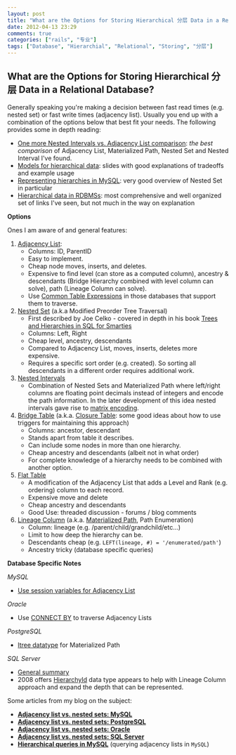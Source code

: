 ```yaml
---
layout: post
title: "What are the Options for Storing Hierarchical 分层 Data in a Relational Database?"
date: 2012-04-13 23:29
comments: true
categories: ["rails", "专业"]
tags: ["Database", "Hierarchial", "Relational", "Storing", "分层"]
---
```

## What are the Options for Storing Hierarchical 分层 Data in a Relational Database?
Generally speaking you're making a decision between fast read times (e.g. nested set) or fast write times (adjacency list). Usually you end up with a combination of the options below that best fit your needs. The following provides some in depth reading:
<ul>
	<li><a href="http://vadimtropashko.wordpress.com/2008/08/09/one-more-nested-intervals-vs-adjacency-list-comparison/" rel="nofollow">One more Nested Intervals vs. Adjacency List comparison</a>: <em>the best comparison</em> of Adjacency List, Materialized Path, Nested Set and Nested Interval I've found.</li>
	<li><a href="http://www.slideshare.net/billkarwin/models-for-hierarchical-data" rel="nofollow">Models for hierarchical data</a>: slides with good explanations of tradeoffs and example usage</li>
	<li><a href="http://mikehillyer.com/articles/managing-hierarchical-data-in-mysql/" rel="nofollow">Representing hierarchies in MySQL</a>: very good overview of Nested Set in particular</li>
	<li><a href="http://troels.arvin.dk/db/rdbms/links/#hierarchical" rel="nofollow">Hierarchical data in RDBMSs</a>: most comprehensive and well organized set of links I've seen, but not much in the way on explanation</li>
</ul>
<strong>Options</strong>

Ones I am aware of and general features:
<ol>
	<li><a href="http://en.wikipedia.org/wiki/Adjacency_list" rel="nofollow">Adjacency List</a>:
<ul>
	<li>Columns: ID, ParentID</li>
	<li>Easy to implement.</li>
	<li>Cheap node moves, inserts, and deletes.</li>
	<li>Expensive to find level (can store as a computed column), ancestry &amp; descendants (Bridge Hierarchy combined with level column can solve), path (Lineage Column can solve).</li>
	<li>Use <a href="http://en.wikipedia.org/wiki/Common_table_expressions" rel="nofollow">Common Table Expressions</a> in those databases that support them to traverse.</li>
</ul>
</li>
	<li><a href="http://en.wikipedia.org/wiki/Nested_set_model" rel="nofollow">Nested Set</a> (a.k.a Modified Preorder Tree Traversal)
<ul>
	<li>First described by Joe Celko - covered in depth in his book <a href="http://rads.stackoverflow.com/amzn/click/1558609202" rel="nofollow">Trees and Hierarchies in SQL for Smarties</a></li>
	<li>Columns: Left, Right</li>
	<li>Cheap level, ancestry, descendants</li>
	<li>Compared to Adjacency List, moves, inserts, deletes more expensive.</li>
	<li>Requires a specific sort order (e.g. created). So sorting all descendants in a different order requires additional work.</li>
</ul>
</li>
	<li><a href="http://communities.bmc.com/communities/docs/DOC-9902" rel="nofollow">Nested Intervals</a>
<ul>
	<li>Combination of Nested Sets and Materialized Path where left/right columns are floating point decimals instead of integers and encode the path information. In the later development of this idea nested intervals gave rise to <a href="http://vadimtropashko.files.wordpress.com/2011/07/ch5.pdf" rel="nofollow">matrix encoding</a>.</li>
</ul>
</li>
	<li><a href="http://intelligent-enterprise.informationweek.com/showArticle.jhtml;jsessionid=MRBJR2LLRV1ANQE1GHPSKH4ATMY32JVN?articleID=219400252" rel="nofollow">Bridge Table</a> (a.k.a. <a href="http://dirtsimple.org/2010/11/simplest-way-to-do-tree-based-queries.html" rel="nofollow">Closure Table</a>: some good ideas about how to use triggers for maintaining this approach)
<ul>
	<li>Columns: ancestor, descendant</li>
	<li>Stands apart from table it describes.</li>
	<li>Can include some nodes in more than one hierarchy.</li>
	<li>Cheap ancestry and descendants (albeit not in what order)</li>
	<li>For complete knowledge of a hierarchy needs to be combined with another option.</li>
</ul>
</li>
	<li><a href="http://evolt.org/node/4047/" rel="nofollow">Flat Table</a>
<ul>
	<li>A modification of the Adjacency List that adds a Level and Rank (e.g. ordering) column to each record.</li>
	<li>Expensive move and delete</li>
	<li>Cheap ancestry and descendants</li>
	<li>Good Use: threaded discussion - forums / blog comments</li>
</ul>
</li>
	<li><a href="http://www.ferdychristant.com/blog//articles/DOMM-7QJPM7" rel="nofollow">Lineage Column</a> (a.k.a. <a href="http://communities.bmc.com/communities/docs/DOC-9902" rel="nofollow">Materialized Path</a>, Path Enumeration)
<ul>
	<li>Column: lineage (e.g. /parent/child/grandchild/etc...)</li>
	<li>Limit to how deep the hierarchy can be.</li>
	<li>Descendants cheap (e.g. <code>LEFT(lineage, #) = '/enumerated/path'</code>)</li>
	<li>Ancestry tricky (database specific queries)</li>
</ul>
</li>
</ol>
<strong>Database Specific Notes</strong>

<em>MySQL</em>
<ul>
	<li><a href="http://explainextended.com/2009/09/29/adjacency-list-vs-nested-sets-mysql/" rel="nofollow">Use session variables for Adjacency List</a></li>
</ul>
<em>Oracle</em>
<ul>
	<li>Use <a href="http://www.ypl.com/oracle/sql/hierarchical_queries/html_deep/index.html" rel="nofollow">CONNECT BY</a> to traverse Adjacency Lists</li>
</ul>
<em>PostgreSQL</em>
<ul>
	<li><a href="http://www.postgresql.org/docs/current/static/ltree.html" rel="nofollow">ltree datatype</a> for Materialized Path</li>
</ul>
<em>SQL Server</em>
<ul>
	<li><a href="http://msdn.microsoft.com/en-us/magazine/cc794278.aspx" rel="nofollow">General summary</a></li>
	<li>2008 offers <a href="http://msdn.microsoft.com/en-us/library/bb677290.aspx" rel="nofollow">HierarchyId</a> data type appears to help with Lineage Column approach and expand the depth that can be represented.</li>
</ul>
Some articles from my blog on the subject:
<ul>
	<li><a href="http://explainextended.com/2009/09/29/adjacency-list-vs-nested-sets-mysql/" rel="nofollow"><strong>Adjacency list vs. nested sets: MySQL</strong></a></li>
	<li><a href="http://explainextended.com/2009/09/24/adjacency-list-vs-nested-sets-postgresql/" rel="nofollow"><strong>Adjacency list vs. nested sets: PostgreSQL</strong></a></li>
	<li><a href="http://explainextended.com/2009/09/28/adjacency-list-vs-nested-sets-oracle/" rel="nofollow"><strong>Adjacency list vs. nested sets: Oracle</strong></a></li>
	<li><a href="http://explainextended.com/2009/09/25/adjacency-list-vs-nested-sets-sql-server/" rel="nofollow"><strong>Adjacency list vs. nested sets: SQL Server</strong></a></li>
	<li><a href="http://explainextended.com/2009/03/17/hierarchical-queries-in-mysql/" rel="nofollow"><strong>Hierarchical queries in MySQL</strong></a> (querying adjacency lists in <code>MySQL</code>)</li>
</ul>
